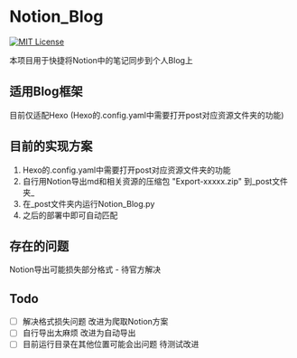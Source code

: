 # Notion_Blog

<a href="http://choosealicense.com/licenses/mit/" rel="nofollow" one-link-mark="yes"><img src="https://camo.githubusercontent.com/dd1c858e94a371529a0a4c359bc95f18f09ba4a5fc0e658950bcb1383ea40fc9/68747470733a2f2f696d672e736869656c64732e696f2f62616467652f6c6963656e73652d4d49542d626c75652e7376673f7374796c653d666c6174" alt="MIT License" data-canonical-src="https://img.shields.io/badge/license-MIT-blue.svg?style=flat" style="max-width:100%;"></a>

本项目用于快捷将Notion中的笔记同步到个人Blog上

## 适用Blog框架

目前仅适配Hexo (Hexo的.config.yaml中需要打开post对应资源文件夹的功能)

## 目前的实现方案

1. Hexo的.config.yaml中需要打开post对应资源文件夹的功能
2. 自行用Notion导出md和相关资源的压缩包 "Export-xxxxx.zip" 到_post文件夹_
3. 在_post文件夹内运行Notion_Blog.py
4. 之后的部署中即可自动匹配

## 存在的问题

Notion导出可能损失部分格式 - 待官方解决

## Todo

- [ ] 解决格式损失问题 改进为爬取Notion方案
- [ ] 自行导出太麻烦 改进为自动导出
- [ ] 目前运行目录在其他位置可能会出问题 待测试改进